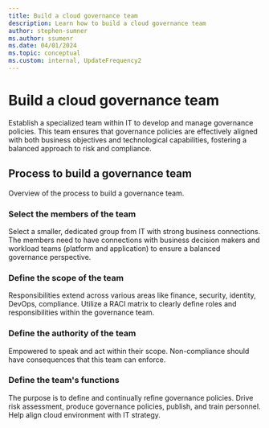 ```yaml
---
title: Build a cloud governance team
description: Learn how to build a cloud governance team
author: stephen-sumner
ms.author: ssumenr
ms.date: 04/01/2024
ms.topic: conceptual
ms.custom: internal, UpdateFrequency2
---
```


# Build a cloud governance team

Establish a specialized team within IT to develop and manage governance policies. This team ensures that governance policies are effectively aligned with both business objectives and technological capabilities, fostering a balanced approach to risk and compliance.

## Process to build a governance team

Overview of the process to build a governance team.

### Select the members of the team

Select a smaller, dedicated group from IT with strong business connections. The members need to have connections with business decision makers and workload teams (platform and application) to ensure a balanced governance perspective.

### Define the scope of the team

Responsibilities extend across various areas like finance, security, identity, DevOps, compliance. Utilize a RACI matrix to clearly define roles and responsibilities within the governance team.

### Define the authority of the team

Empowered to speak and act within their scope. Non-compliance should have consequences that this team can enforce.

### Define the team's functions

The purpose is to define and continually refine governance policies. Drive risk assessment, produce governance policies, publish, and train personnel. Help align cloud environment with IT strategy.

